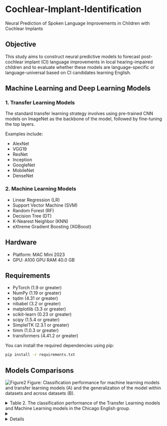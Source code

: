 # Cochlear-Implant-Identification
Neural Prediction of Spoken Language Improvements in Children with Cochlear Implants

## Objective 
This study aims to construct neural predictive models to forecast post-cochlear implant (CI) language improvements in local hearing-impaired children and to evaluate whether these models are language-specific or language-universal based on CI candidates learning English.

## Machine Learning and Deep Learning Models
### 1. Transfer Learning Models
The standard transfer learning strategy involves using pre-trained CNN models on ImageNet as the backbone of the model, followed by fine-tuning the top layers. 

Examples include: 
- AlexNet
- VGG19
- ResNet
- Inception
- GoogleNet
- MobileNet
- DenseNet

### 2. Machine Learning Models
- Linear Regression (LR)
- Support Vector Machine (SVM)
- Random Forest (RF)
- Decision Tree (DT)
- K-Nearest Neighbor (KNN)
- eXtreme Gradient Boosting (XGBoost)

## Hardware
- Platform: MAC Mini 2023
- GPU: A100 GPU RAM 40.0 GB

## Requirements
- PyTorch (1.9 or greater)
- NumPy (1.19 or greater)
- tqdm (4.31 or greater)
- nibabel (3.2 or greater)
- matplotlib (3.3 or greater)
- scikit-learn (0.23 or greater)
- scipy (1.5.4 or greater)
- SimpleITK (2.3.1 or greater)
- timm (1.0.3 or greater)
- transformers (4.41.2 or greater)

You can install the required dependencies using pip:

```sh
pip install -r requirements.txt
```

## Models Comparisons
![Figure2](https://github.com/DLDLCQJ/Cochlear-Implant-Identification/assets/145650040/1405a323-0ba7-4155-9e1a-635adff244ec)
Figure: Classification performance for machine learning models and transfer learning models (A) and the generalization of the model within datasets and across datasets (B).

</details>
<details>
<summary> Table 2. The classification performance of the Transfer Learning models and Machine Learning models in the Chicago English group.</summary>

| Types       | Models          | Accuracy (95% CI)         | Sensitivity (95% CI)      | Specificity (95% CI)      | AUC (95% CI)            |
|-------------|------------------|---------------------------|---------------------------|---------------------------|-------------------------|
| Slice-based | VGG19_bn         | 81.17 (80.11-82.22)       | 86.19 (84.80-87.57)       | 75.73 (73.55-77.90)       | 0.810 (0.799-0.820)     |
| Slice-based | ResNet-50d       | 88.02 (86.92-89.11)       | 88.16 (85.98-90.34)       | 87.86 (86.21-89.51)       | 0.880 (0.869-0.891)     |
| Slice-based | DenseNet_169     | 89.09 (88.06-90.12)       | 92.11 (91.47-92.74)       | 85.83 (83.64-88.02)       | 0.890 (0.879-0.900)     |
| Slice-based | AlexNet          | 79.95 (78.61-81.30)       | 84.13 (82.67-85.58)       | 75.44 (72.53-78.35)       | 0.800 (0.786-0.813)     |
| Slice-based | Inception_V3     | 83.64 (81.75-85.53)       | 85.65 (77.40-93.90)       | 81.46 (73.24-89.67)       | 0.836 (0.817-0.854)     |
| Slice-based | GoogleNet        | 87.13 (85.54-88.72)       | 92.38 (90.53-94.22)       | 81.46 (79.07-83.84)       | 0.869 (0.853-0.885)     |
| Slice-based | MobileNet        | 89.74 (89.39-90.10)       | 87.09 (86.17-88.00)       | 92.20 (90.98-93.42)       | 0.896 (0.893-0.900)     |
| Voxel-based | LR               | 58.74 (47.71-69.77)       | 52.89 (41.88-63.91)       | 63.51 (31.67-95.34)       | 0.582 (0.432-0.732)     |
| Voxel-based | DT               | 55.30 (37.53-73.07)       | 74.65 (53.49-95.81)       | 38.43 (9.40-67.46)        | 0.565 (0.477-0.654)     |
| Voxel-based | SVM              | 49.73 (40.55-58.91)       | 36.67 (8.26-65.08)        | 63.40 (34.43-92.37)       | 0.500 (0.414-0.586)     |
| Voxel-based | KNN              | 50.37 (43.68-57.06)       | 53.25 (28.96-77.55)       | 47.54 (22.54-72.54)       | 0.504 (0.431-0.577)     |
| Voxel-based | RF               | 48.45 (31.79-65.11)       | 36.38 (15.65-57.12)       | 66.13 (35.02-97.25)       | 0.512 (0.364-0.661)     |
| Voxel-based | XGBoost          | 53.25 (42.39-64.12)       | 53.86 (42.30-65.43)       | 53.07 (34.47-71.66)       | 0.5347 (41.35-65.58)    |

</details>
<details>
<summary> </summary>
Table 3. The performance of the Transfer Learning method within and across datasets using the MobileNet model.
| Datasets                           | Accuracy (95% CI)       | Sensitivity (95% CI)     | Specificity (95% CI)     | AUC (95% CI)            |
|------------------------------------|-------------------------|--------------------------|--------------------------|-------------------------|
| Single Dataset                     |                         |                          |                          |                         |
| Chicago_English                    | 89.74 (89.39-90.10)     | 87.09 (86.17-88.00)      | 92.20 (90.98-93.42)      | 0.896 (0.893-0.900)     |
| Melbourne_English                  | 91.03 (90.60-91.46)     | 91.67 (90.63-92.70)      | 90.41 (89.09-91.72)      | 0.910 (0.906-0.915)     |
| Chicago_Spanish                    | 85.41 (70.96-99.85)     | 89.02 (87.69-90.35)      | 82.33 (54.97-99.96)      | 0.857 (0.724-0.990)     |
| Across Center                      |                         |                          |                          |                         |
| Melbourne_English (independent)    | 50.95 (49.14-52.75)     | 62.90 (3.74-100)         | 39.28 (0-95.66)          | 0.511 (0.489-0.533)     |
| Across Language                    |                         |                          |                          |                         |
| Chicago_Spanish (independent)      | 50.27 (46.78-53.76)     | 36.89 (0-93.88)          | 63.95 (6.43-100)         | 0.499 (0.467-0.532)     |
| Across Center & Language           |                         |                          |                          |                         |
| Hong Kong_Chinese (independent)    | 50.75 (47.62-53.87)     | 36.67 (0-96.18)          | 63.26 (3.46-100)         | 0.500 (0.496-0.504)     |
| Combined Dataset                   |                         |                          |                          |                         |
| Chicago+Melbourne                  | 87.38 (87.12-87.64)     | 85.36 (84.02-86.70)      | 89.57 (88.04-91.11)      | 0.874 (0.871-0.876)     |
| Chicago+Melbourne+HK               | 87.94 (87.28-88.59)     | 88.33 (87.18-89.48)      | 87.56 (86.12-89.00)      | 0.879 (0.873-0.886)     |

</details>
<details>

## Citations
<!-- Add your citations here -->
<details>

